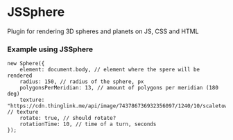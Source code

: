 # JSSphere
Plugin for rendering 3D spheres and planets on JS, CSS and HTML

### Example using JSSphere

```
new Sphere({
	element: document.body, // element where the spere will be rendered
	radius: 150, // radius of the sphere, px
	polygonsPerMeridian: 13, // amount of polygons per meridian (180 deg)
	texture: "https://cdn.thinglink.me/api/image/743786736932356097/1240/10/scaletowidth", // texture
	rotate: true, // should rotate?
	rotationTime: 10, // time of a turn, seconds
});
```
